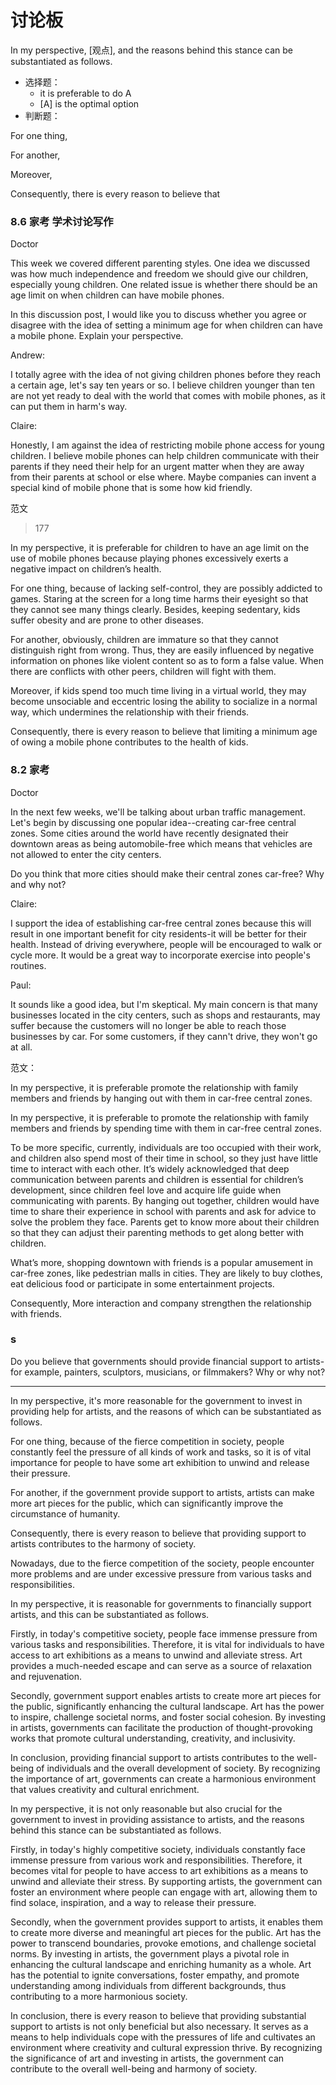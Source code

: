 # 讨论板

In my perspective, [观点], and the reasons behind this stance can be substantiated as follows.

- 选择题：
  - it is preferable to do A
  - [A] is the optimal option
- 判断题：

For one thing, 

For another, 

Moreover, 

Consequently, there is every reason to believe that

### 8.6 家考 学术讨论写作

Doctor

This week we covered different parenting styles. One idea we discussed was how much independence and freedom we should give our children, especially young children. One related issue is whether there should be an age limit on when children can have mobile phones. 

In this discussion post, I would like you to discuss whether you agree or disagree with the idea of setting a minimum age for when children can have a mobile phone. Explain your perspective.

Andrew:

I totally agree with the idea of not giving children phones before they reach a certain age, let's say ten years or so. l believe children younger than ten are not yet ready to deal with the world that comes with mobile phones, as it can put them in harm's way.

Claire:

Honestly, I am against the idea of restricting mobile phone access for young children. I believe mobile phones can help children communicate with their parents if they need their help for an urgent matter when they are away from their parents at school or else where. Maybe companies can invent a special kind of mobile phone that is some how kid friendly.

范文

> 177

In my perspective, it is preferable for children to have an age limit on the use of mobile phones because playing phones excessively exerts a negative impact on children’s health. 

For one thing, because of lacking self-control, they are possibly addicted to games. Staring at the screen for a long time harms their eyesight so that they cannot see many things clearly. Besides, keeping sedentary, kids suffer obesity and are prone to other diseases. 

For another, obviously, children are immature so that they cannot distinguish right from wrong. Thus, they are easily influenced by negative information on phones like violent content so as to form a false value. When there are conflicts with other peers, children will fight with them. 

Moreover, if kids spend too much time living in a virtual world, they may become unsociable and eccentric losing the ability to socialize in a normal way, which undermines the relationship with their friends. 

Consequently, there is every reason to believe that limiting a minimum age of owing a mobile phone contributes to the health of kids.

### 8.2 家考

Doctor

In the next few weeks, we'll be talking about urban traffic management. Let's begin by discussing one popular idea--creating car-free central zones. Some cities around the world have recently designated their downtown areas as being automobile-free which means that vehicles are not allowed to enter the city centers. 

Do you think that more cities should make their central zones car-free? Why and why not?

Claire:

I support the idea of establishing car-free central zones because this will result in one important benefit for city residents-it will be better for their health. Instead of driving everywhere, people will be encouraged to walk or cycle more. It would be a great way to incorporate exercise into people's routines.

Paul:

It sounds like a good idea, but I'm skeptical. My main concern is that many businesses located in the city centers, such as shops and restaurants, may suffer because the customers will no longer be able to reach those businesses by car. For some customers, if they cann't drive, they won't go at all.

范文：

In my perspective, it is preferable promote the relationship with family members and friends by hanging out with them in car-free central zones.

In my perspective, it is preferable to promote the relationship with family members and friends by spending time with them in car-free central zones.

To be more specific, currently, individuals are too occupied with their work, and children also spend most of their time in school, so they just have little time to interact with each other. It’s widely acknowledged that deep communication between parents and children is essential for children’s development, since children feel love and acquire life guide when communicating with parents. By hanging out together, children would have time to share their experience in school with parents and ask for advice to solve the problem they face. Parents get to know more about their children so that they can adjust their parenting methods to get along better with children. 

What’s more, shopping downtown with friends is a popular amusement in car-free zones, like pedestrian malls in cities. They are likely to buy clothes, eat delicious food or participate in some entertainment projects. 

Consequently, More interaction and company strengthen the relationship with friends.

### s

Do you believe that governments should provide financial support to artists-for example, painters, sculptors, musicians, or filmmakers? Why or why not?

---

In my perspective, it's more reasonable for the government to invest in providing help for artists, and the reasons of which can be substantiated as follows. 

For one thing, because of the fierce competition in society, people constantly feel the pressure of all kinds of work and tasks, so it is of vital importance for people to have some art exhibition to unwind and release their pressure. 

For another, if the government provide support to artists, artists can make more art pieces for the public, which can significantly improve the circumstance of humanity. 

Consequently, there is every reason to believe that providing support to artists contributes to the harmony of society.

Nowadays, due to the fierce competition of the society, people encounter more problems and are under excessive pressure from various tasks and responsibilities.

In my perspective, it is reasonable for governments to financially support artists, and this can be substantiated as follows. 

Firstly, in today's competitive society, people face immense pressure from various tasks and responsibilities. Therefore, it is vital for individuals to have access to art exhibitions as a means to unwind and alleviate stress. Art provides a much-needed escape and can serve as a source of relaxation and rejuvenation.   

Secondly, government support enables artists to create more art pieces for the public, significantly enhancing the cultural landscape. Art has the power to inspire, challenge societal norms, and foster social cohesion. By investing in artists, governments can facilitate the production of thought-provoking works that promote cultural understanding, creativity, and inclusivity.   

In conclusion, providing financial support to artists contributes to the well-being of individuals and the overall development of society. By recognizing the importance of art, governments can create a harmonious environment that values creativity and cultural enrichment. 

In my perspective, it is not only reasonable but also crucial for the government to invest in providing assistance to artists, and the reasons behind this stance can be substantiated as follows.

Firstly, in today's highly competitive society, individuals constantly face immense pressure from various work and responsibilities. Therefore, it becomes vital for people to have access to art exhibitions as a means to unwind and alleviate their stress. By supporting artists, the government can foster an environment where people can engage with art, allowing them to find solace, inspiration, and a way to release their pressure.

Secondly, when the government provides support to artists, it enables them to create more diverse and meaningful art pieces for the public. Art has the power to transcend boundaries, provoke emotions, and challenge societal norms. By investing in artists, the government plays a pivotal role in enhancing the cultural landscape and enriching humanity as a whole. Art has the potential to ignite conversations, foster empathy, and promote understanding among individuals from different backgrounds, thus contributing to a more harmonious society.

In conclusion, there is every reason to believe that providing substantial support to artists is not only beneficial but also necessary. It serves as a means to help individuals cope with the pressures of life and cultivates an environment where creativity and cultural expression thrive. By recognizing the significance of art and investing in artists, the government can contribute to the overall well-being and harmony of society.